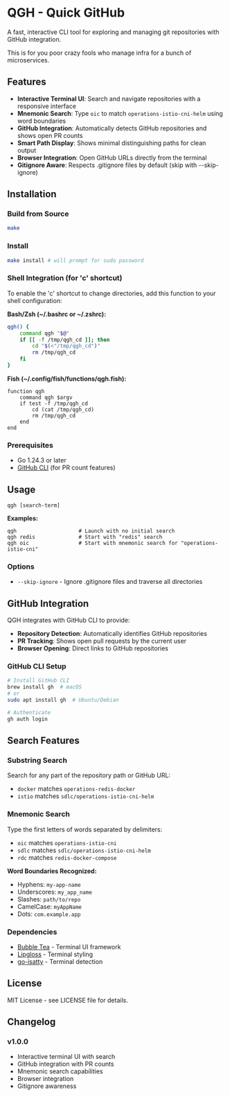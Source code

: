 # QGH - Quick GitHub

A fast, interactive CLI tool for exploring and managing git repositories with GitHub integration.

This is for you poor crazy fools who manage infra for a bunch of microservices.


## Features

- **Interactive Terminal UI**: Search and navigate repositories with a responsive interface
- **Mnemonic Search**: Type `oic` to match `operations-istio-cni-helm` using word boundaries
- **GitHub Integration**: Automatically detects GitHub repositories and shows open PR counts
- **Smart Path Display**: Shows minimal distinguishing paths for clean output
- **Browser Integration**: Open GitHub URLs directly from the terminal
- **Gitignore Aware**: Respects .gitignore files by default (skip with --skip-ignore)

## Installation

### Build from Source

```bash
make
```

### Install
```bash
make install # will prompt for sudo password
```

### Shell Integration (for 'c' shortcut)

To enable the 'c' shortcut to change directories, add this function to your shell configuration:

**Bash/Zsh (~/.bashrc or ~/.zshrc):**
```bash
qgh() {
    command qgh "$@"
    if [[ -f /tmp/qgh_cd ]]; then
        cd "$(<"/tmp/qgh_cd")"
        rm /tmp/qgh_cd
    fi
}
```

**Fish (~/.config/fish/functions/qgh.fish):**
```fish
function qgh
    command qgh $argv
    if test -f /tmp/qgh_cd
        cd (cat /tmp/qgh_cd)
        rm /tmp/qgh_cd
    end
end
```

### Prerequisites

- Go 1.24.3 or later
- [GitHub CLI](https://cli.github.com/) (for PR count features)

## Usage

```shell
qgh [search-term]
```

**Examples:**
```shell
qgh                    # Launch with no initial search
qgh redis              # Start with "redis" search
qgh oic                # Start with mnemonic search for "operations-istio-cni"
```

### Options

- `--skip-ignore` - Ignore .gitignore files and traverse all directories

## GitHub Integration

QGH integrates with GitHub CLI to provide:

- **Repository Detection**: Automatically identifies GitHub repositories
- **PR Tracking**: Shows open pull requests by the current user
- **Browser Opening**: Direct links to GitHub repositories

### GitHub CLI Setup

```bash
# Install GitHub CLI
brew install gh  # macOS
# or
sudo apt install gh  # Ubuntu/Debian

# Authenticate
gh auth login
```

## Search Features

### Substring Search
Search for any part of the repository path or GitHub URL:
- `docker` matches `operations-redis-docker`
- `istio` matches `sdlc/operations-istio-cni-helm`

### Mnemonic Search
Type the first letters of words separated by delimiters:
- `oic` matches `operations-istio-cni` 
- `sdlc` matches `sdlc/operations-istio-cni-helm`
- `rdc` matches `redis-docker-compose`

**Word Boundaries Recognized:**
- Hyphens: `my-app-name`
- Underscores: `my_app_name`
- Slashes: `path/to/repo`
- CamelCase: `myAppName`
- Dots: `com.example.app`

### Dependencies

- [Bubble Tea](https://github.com/charmbracelet/bubbletea) - Terminal UI framework
- [Lipgloss](https://github.com/charmbracelet/lipgloss) - Terminal styling
- [go-isatty](https://github.com/mattn/go-isatty) - Terminal detection

## License

MIT License - see LICENSE file for details.

## Changelog

### v1.0.0
- Interactive terminal UI with search
- GitHub integration with PR counts
- Mnemonic search capabilities
- Browser integration
- Gitignore awareness
